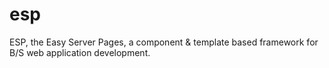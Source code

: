 esp
===

ESP, the Easy Server Pages, a component &amp; template based framework for B/S web application development.